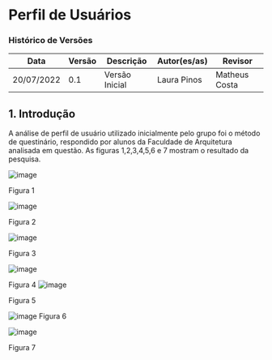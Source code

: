  
# Perfil de Usuários

### Histórico de Versões

**Data** | **Versão** | **Descrição** | **Autor(es/as)** | **Revisor**
--- | --- | --- | --- | ---
20/07/2022 | 0.1 | Versão Inicial | Laura Pinos | Matheus Costa


## 1. Introdução

   A análise de perfil de usuário utilizado inicialmente pelo grupo foi o método de questinário, respondido por alunos da Faculdade de Arquitetura analisada em questão. As figuras 1,2,3,4,5,6 e 7 mostram o resultado da pesquisa.

![image](https://user-images.githubusercontent.com/62102447/180108714-9b2a5a32-0d49-4149-9060-a8ddbd1eb7bb.png)

Figura 1

![image](https://user-images.githubusercontent.com/62102447/180108760-89a437ac-eb38-4c54-bea1-901c4a8fa494.png)

Figura 2

![image](https://user-images.githubusercontent.com/62102447/180108791-af4b323a-5c0b-4c09-baaa-f6d84dfc1986.png)

Figura 3

![image](https://user-images.githubusercontent.com/62102447/180108841-d282c9df-0dd5-4758-836f-f51673c17e28.png)

Figura 4
![image](https://user-images.githubusercontent.com/62102447/180109053-6d9e5459-e000-4a15-ac6f-e8818321bcb9.png)

Figura 5

![image](https://user-images.githubusercontent.com/62102447/180109091-d82909b3-1c6c-420d-aca6-61764b61dda9.png)
Figura 6

![image](https://user-images.githubusercontent.com/62102447/180109183-c1dcddee-804e-443e-9c65-31c90f70041e.png)

Figura 7
